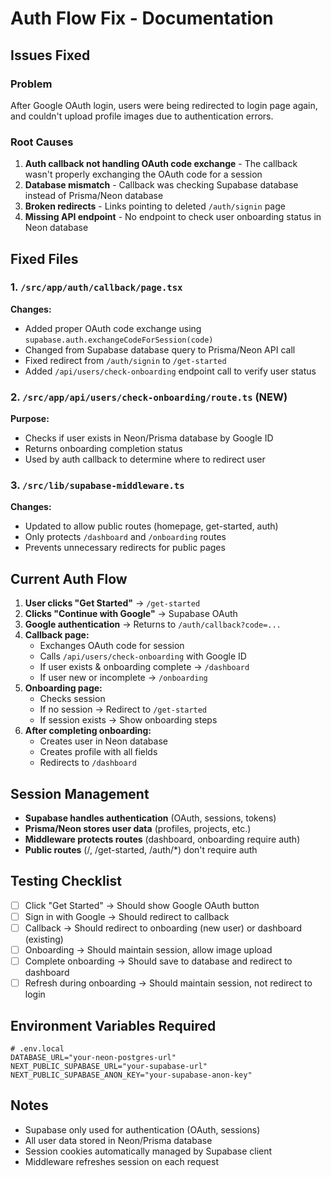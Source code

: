 # Auth Flow Fix - Documentation

## Issues Fixed

### Problem
After Google OAuth login, users were being redirected to login page again, and couldn't upload profile images due to authentication errors.

### Root Causes
1. **Auth callback not handling OAuth code exchange** - The callback wasn't properly exchanging the OAuth code for a session
2. **Database mismatch** - Callback was checking Supabase database instead of Prisma/Neon database
3. **Broken redirects** - Links pointing to deleted `/auth/signin` page
4. **Missing API endpoint** - No endpoint to check user onboarding status in Neon database

## Fixed Files

### 1. `/src/app/auth/callback/page.tsx`
**Changes:**
- Added proper OAuth code exchange using `supabase.auth.exchangeCodeForSession(code)`
- Changed from Supabase database query to Prisma/Neon API call
- Fixed redirect from `/auth/signin` to `/get-started`
- Added `/api/users/check-onboarding` endpoint call to verify user status

### 2. `/src/app/api/users/check-onboarding/route.ts` (NEW)
**Purpose:**
- Checks if user exists in Neon/Prisma database by Google ID
- Returns onboarding completion status
- Used by auth callback to determine where to redirect user

### 3. `/src/lib/supabase-middleware.ts`
**Changes:**
- Updated to allow public routes (homepage, get-started, auth)
- Only protects `/dashboard` and `/onboarding` routes
- Prevents unnecessary redirects for public pages

## Current Auth Flow

1. **User clicks "Get Started"** → `/get-started`
2. **Clicks "Continue with Google"** → Supabase OAuth
3. **Google authentication** → Returns to `/auth/callback?code=...`
4. **Callback page:**
   - Exchanges OAuth code for session
   - Calls `/api/users/check-onboarding` with Google ID
   - If user exists & onboarding complete → `/dashboard`
   - If user new or incomplete → `/onboarding`
5. **Onboarding page:**
   - Checks session
   - If no session → Redirect to `/get-started`
   - If session exists → Show onboarding steps
6. **After completing onboarding:**
   - Creates user in Neon database
   - Creates profile with all fields
   - Redirects to `/dashboard`

## Session Management

- **Supabase handles authentication** (OAuth, sessions, tokens)
- **Prisma/Neon stores user data** (profiles, projects, etc.)
- **Middleware protects routes** (dashboard, onboarding require auth)
- **Public routes** (/, /get-started, /auth/*) don't require auth

## Testing Checklist

- [ ] Click "Get Started" → Should show Google OAuth button
- [ ] Sign in with Google → Should redirect to callback
- [ ] Callback → Should redirect to onboarding (new user) or dashboard (existing)
- [ ] Onboarding → Should maintain session, allow image upload
- [ ] Complete onboarding → Should save to database and redirect to dashboard
- [ ] Refresh during onboarding → Should maintain session, not redirect to login

## Environment Variables Required

```env
# .env.local
DATABASE_URL="your-neon-postgres-url"
NEXT_PUBLIC_SUPABASE_URL="your-supabase-url"
NEXT_PUBLIC_SUPABASE_ANON_KEY="your-supabase-anon-key"
```

## Notes

- Supabase only used for authentication (OAuth, sessions)
- All user data stored in Neon/Prisma database
- Session cookies automatically managed by Supabase client
- Middleware refreshes session on each request




